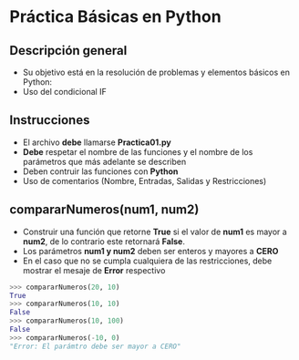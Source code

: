 # Práctica Básicas en Python

## Descripción general

- Su objetivo está en la resolución de problemas y elementos básicos en Python:
- Uso del condicional IF

##  Instrucciones

- El archivo **debe** llamarse **Practica01.py**
- **Debe** respetar el nombre de las funciones y el nombre de los parámetros que más adelante se describen
- Deben contruir las funciones con **Python**
- Uso de comentarios (Nombre, Entradas, Salidas y Restricciones)

## compararNumeros(num1, num2)
- Construir una función que retorne **True** si el valor de **num1** es mayor a **num2**, de lo contrario este retornará **False**.
- Los parámetros **num1 y num2** deben ser enteros y mayores a **CERO**
- En el caso que no se cumpla cualquiera de las restricciones, debe mostrar el mesaje de **Error** respectivo


``` python
>>> compararNumeros(20, 10)
True
>>> compararNumeros(10, 10)
False
>>> compararNumeros(10, 100)
False
>>> compararNumeros(-10, 0)
"Error: El parámtro debe ser mayor a CERO"
```

